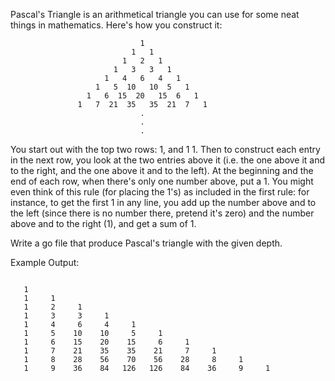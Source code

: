 Pascal's Triangle is an arithmetical triangle you can use for some neat things in mathematics. Here's how you construct it:
```                 
                             1
                           1   1
                         1   2   1
                       1   3   3   1
                     1   4   6   4   1
                   1   5  10   10  5   1
                 1   6  15  20   15  6   1
               1   7  21  35   35  21  7   1
                             .
                             .
                             .
````                      
You start out with the top two rows: 1, and 1 1. Then to construct each entry in the next row, you look at the two entries above it (i.e. the one above it and to the right, and the one above it and to the left). At the beginning and the end of each row, when there's only one number above, put a 1. You might even think of this rule (for placing the 1's) as included in the first rule: for instance, to get the first 1 in any line, you add up the number above and to the left (since there is no number there, pretend it's zero) and the number above and to the right (1), and get a sum of 1.
  
Write a go file that produce Pascal's triangle with the given depth.
  
  
Example Output:
````
 
   1 
   1     1 
   1     2     1 
   1     3     3     1 
   1     4     6     4     1 
   1     5    10    10     5     1 
   1     6    15    20    15     6     1 
   1     7    21    35    35    21     7     1 
   1     8    28    56    70    56    28     8     1 
   1     9    36    84   126   126    84    36     9     1 
````

